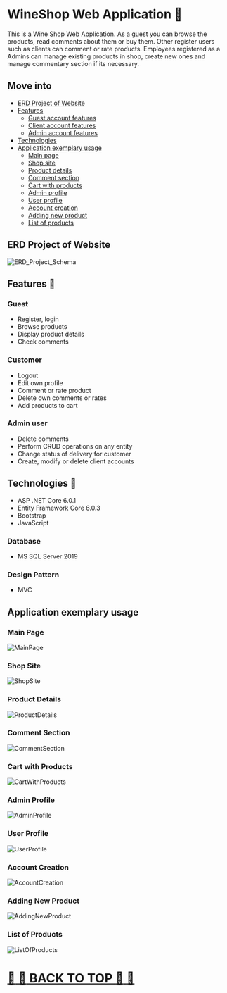 # WineShop Web Application 🍷

This is a Wine Shop Web Application. As a guest you can browse the products, read comments about them or buy them. Other register users such as clients can comment or rate products. Employees registered as a Admins can manage existing products in shop, create new ones and manage commentary section if its necessary.

## Move into
* [ERD Project of Website](#erd-project-of-website)
* [Features](#features-)
  * [Guest account features](#guest)
  * [Client account features](#customer)
  * [Admin account features](#admin-user)
* [Technologies](#technologies-)
* [Application exemplary usage](#application-exemplary-usage)
  * [Main page](#main-page)
  * [Shop site](#shop-site)
  * [Product details](#product-details)
  * [Comment section](#comment-section)
  * [Cart with products](#cart-with-products)
  * [Admin profile](#admin-profile)
  * [User profile](#user-profile)
  * [Account creation](#account-creation)
  * [Adding new product](#adding-new-product)
  * [List of products](#list-of-products)

## ERD Project of Website
![ERD_Project_Schema](./Screenshots/ERD.jpg)
## Features 📖

### Guest
+ Register, login
+ Browse products
+ Display product details
+ Check comments

### Customer
+ Logout
+ Edit own profile
+ Comment or rate product
+ Delete own comments or rates
+ Add products to cart

### Admin user
+ Delete comments
+ Perform CRUD operations on any entity
+ Change status of delivery for customer
+ Create, modify or delete client accounts

## Technologies 🧮
+ ASP .NET Core 6.0.1
+ Entity Framework Core 6.0.3
+ Bootstrap
+ JavaScript

### Database
+ MS SQL Server 2019

### Design Pattern
+ MVC

## Application exemplary usage
### Main Page
![MainPage](./Screenshots/ListOfProducts.png)
### Shop Site
![ShopSite](./Screenshots/ListOfProducts.png)
### Product Details
![ProductDetails](./Screenshots/ListOfProducts.png)
### Comment Section
![CommentSection](./Screenshots/ListOfProducts.png)
### Cart with Products
![CartWithProducts](./Screenshots/ListOfProducts.png)
### Admin Profile
![AdminProfile](./Screenshots/ListOfProducts.png)
### User Profile
![UserProfile](./Screenshots/ListOfProducts.png)
### Account Creation
![AccountCreation](./Screenshots/ListOfProducts.png)
### Adding New Product
![AddingNewProduct](./Screenshots/ListOfProducts.png)
### List of Products
![ListOfProducts](./Screenshots/ListOfProducts.png)

# [:arrow_up_small: :arrow_up_small: BACK TO TOP :arrow_up_small: :arrow_up_small:](#wineshop-web-application-)
